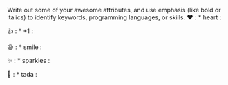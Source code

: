 Write out some of your awesome attributes, and use emphasis (like bold or italics) to identify keywords, programming languages, or skills. 
❤️	:  * heart :

👍	:  * +1 :

😃 :  * smile :

✨	:  * sparkles :

🎉	:  * tada :


